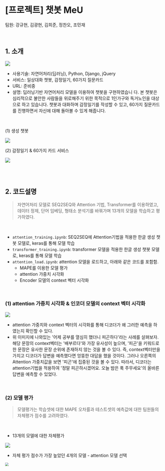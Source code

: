 # [프로젝트] 챗봇 MeU

팀원: 강규현, 김광현, 김희준, 정찬오, 조민재 

<br>

## 1. 소개

![](https://user-images.githubusercontent.com/58925328/88359326-39253f00-cdad-11ea-8526-271914452f18.PNG)

- 사용기술: 자연어처리(딥러닝), Python, Django, jQuery
- 서비스: 일상대화 챗봇, 감정일기, 60가지 질문카드
- URL: 준비중
- 설명: 딥러닝기반 자연어처리 모델을 이용하여 챗봇을 구현하였습니 다. 본 챗봇은 심리적으로 불안한 사람들을 위로해주기 위한 목적으로 1인가구와 독거노인을 대상으로 하고 있습니다. 챗봇과 대화하며 감정일기를 작성할 수 있고, 60가지 질문카드를 진행하면서 자신에 대해 돌아볼 수 있게 해줍니다.

<br>

(1) 생성 챗봇

![](https://user-images.githubusercontent.com/58925328/88359358-50642c80-cdad-11ea-89e8-9c7cf4452682.PNG)

(2) 감정일기 & 60가지 카드 서비스

![](https://user-images.githubusercontent.com/58925328/88359360-522df000-cdad-11ea-9787-27845d57116e.PNG)

<br>

<br>

## 2. 코드설명

>자연어처리 모델로 SEQ2SEQ와 Attention 기법, Transformer를 이용하였고, 데이터 정제, 단어 임베딩, 형태소 분석기를 바꿔가며 13개의 모델을 학습하고 평가하였다.

<br>

- `attention_training.ipynb`: SEQ2SEQ에 Attention기법을 적용한 한글 생성 챗봇 모델로, keras를 통해 모델 학습
- `transformer_training.ipynb`: transformer 모델을 적용한 한글 생성 챗봇 모델로, keras를 통해 모델 학습
- `attention_load.ipynb`:  attention 모델을 로드하고, 아래와 같은 코드를 포함함.
  - MAPE를 이용한 모델 평가
  - attention 가중치 시각화
  - Encoder 모델의 context 벡터 시각화

<br>

### (1) attention 가중치 시각화 & 인코더 모델의 context 벡터 시각화

![](https://user-images.githubusercontent.com/58925328/88360702-ac30b480-cdb1-11ea-976b-01b8843a3dc5.PNG)

- attention 가중치와 context 벡터의 시각화를 통해 디코더가 왜 그러한 예측을 하였는지 확인할 수 있다.
- 위 이미지에 나와있는 '어제 공부를 열심히 했더니 피곤하다'라는 사례를 살펴보자. 해당 문장의 context벡터는 '배부르다'와 가장 유사성이 높으며, '피곤'을 키워드로한 문장은 유사한 문장 순위에 존재하지 않는 것을 볼 수 있다. 즉, context벡터만을 가지고 디코더가 답변을 예측했다면 엉뚱한 대답을 했을 것이다. 그러나 오른쪽의 Attention 가중치값을 보면 '피곤'에 집중된 것을 볼 수 있다. 따라서, 디코더는 attention기법을 적용하여 '정말 피곤하시겠어요. 오늘 밤은 푹 주무세요'의 올바른 답변을 예측할 수 있었다.

<br>

### (2) 모델 평가

> 모델평가는 학습셋에 대한 MAPE 오차률과 테스트셋의 예측값에 대한 팀원들의 자체평가 점수를 고려하였다.

<br>

- 13개의 모델에 대한 자체평가

![](https://user-images.githubusercontent.com/58925328/88360710-afc43b80-cdb1-11ea-902a-73685f4258df.PNG)

- 자체 평가 점수가 가장 높았던 4개의 모델 - attention 모델 선택

<img src="https://user-images.githubusercontent.com/58925328/88360714-b357c280-cdb1-11ea-8e3c-be8a4cc11464.PNG" style="zoom: 67%;" />


